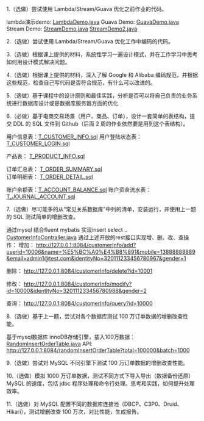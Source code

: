 1.（选做）尝试使用 Lambda/Stream/Guava 优化之前作业的代码。

lambda演示demo:
[LambdaDemo.java](../../../src/main/java/com/dhb/gts/javacourse/week6/java8/LambdaDemo.java)
Guava Demo:
[GuavaDemo.java](../../../src/main/java/com/dhb/gts/javacourse/week6/java8/GuavaDemo.java)
Stream Demo:
[StreamDemo.java](../../../src/main/java/com/dhb/gts/javacourse/week6/java8/StreamDemo.java)
[StreamDemo2.java](../../../src/main/java/com/dhb/gts/javacourse/week6/java8/StreamDemo2.java)

2.（选做）尝试使用 Lambda/Stream/Guava 优化工作中编码的代码。

3.（选做）根据课上提供的材料，系统性学习一遍设计模式，并在工作学习中思考如何用设计模式解决问题。

4.（选做）根据课上提供的材料，深入了解 Google 和 Alibaba 编码规范，并根据这些规范，检查自己写代码是否符合规范，有什么可以改进的。

5.（选做）基于课程中的设计原则和最佳实践，分析是否可以将自己负责的业务系统进行数据库设计或是数据库服务器方面的优化

6.（必做）基于电商交易场景（用户、商品、订单），设计一套简单的表结构，提交 DDL 的 SQL 文件到 Github（后面 2 周的作业依然要是用到这个表结构）。

用户信息表：[T_CUSTOMER_INFO.sql](sql/T_CUSTOMER_INFO.sql)
用户登陆状态表：[T_CUSTOMER_LOGIN.sql](sql/T_CUSTOMER_LOGIN.sql)

产品表： [T_PRODUCT_INFO.sql](sql/T_PRODUCT_INFO.sql)

订单汇总表： [T_ORDER_SUMMARY.sql](sql/T_ORDER_SUMMARY.sql)  
订单明细表： [T_ORDER_DETAIL.sql](sql/T_ORDER_DETAIL.sql)

账户余额表：[T_ACCOUNT_BALANCE.sql](sql/T_ACCOUNT_BALANCE.sql)
账户资金流水表：[T_JOURNAL_ACCOUNT.sql](sql/T_JOURNAL_ACCOUNT.sql)


7.（选做）尽可能多的从“常见关系数据库”中列的清单，安装运行，并使用上一题的 SQL 测试简单的增删改查。

通过mysql 结合fluent mybatis 实现insert select ..
[CustomerInfoContraller.java](../../../src/main/java/com/dhb/gts/javacourse/week6/mysqltest/CustomerInfoContraller.java)
通过上述开放的rest接口实现增、删、改、查操作：
增加：
http://127.0.0.1:8084/customerInfo/add?userid=10006&name=%E5%BC%A0%E4%B8%891&mobile=13888888889&email=admin1@test.com&identityNo=320111233456780967&gender=1

删除：
http://127.0.0.1:8084/customerInfo/delete?id=10001

修改：
http://127.0.0.1:8084/customerInfo/modify?id=10000&identityNo=320111233456780988&gender=2

查询：
http://127.0.0.1:8084/customerInfo/query?id=10000

8.（选做）基于上一题，尝试对各个数据库测试 100 万订单数据的增删改查性能。

基于mysql数据库 innoDB存储引擎，插入100万数据：
[RandomInsertOrderTable.java](../../../src/main/java/com/dhb/gts/javacourse/week6/mysqltest/RandomInsertOrderTable.java)
API:
http://127.0.0.1:8084/randomInsertOrderTable?total=100000&batch=1000


9.（选做）尝试对 MySQL 不同引擎下测试 100 万订单数据的增删改查性能。

10.（选做）模拟 1000 万订单数据，测试不同方式下导入导出（数据备份还原）MySQL 的速度，包括 jdbc 程序处理和命令行处理。思考和实践，如何提升处理效率。

11.（选做）对 MySQL 配置不同的数据库连接池（DBCP、C3P0、Druid、Hikari），测试增删改查 100 万次，对比性能，生成报告。